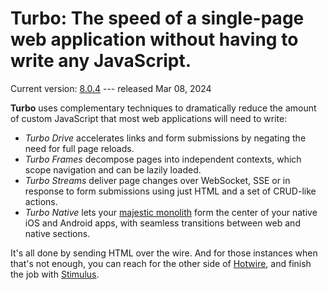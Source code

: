 # Turbo: The speed of a single-page web application without having to write any JavaScript.

Current version: [8.0.4](https://github.com/hotwired/turbo/releases/tag/v8.0.4) --- released Mar 08, 2024

**Turbo** uses complementary techniques to dramatically reduce the amount of custom JavaScript that most web applications will need to write:

-   *Turbo Drive* accelerates links and form submissions by negating the need for full page reloads.
-   *Turbo Frames* decompose pages into independent contexts, which scope navigation and can be lazily loaded.
-   *Turbo Streams* deliver page changes over WebSocket, SSE or in response to form submissions using just HTML and a set of CRUD-like actions.
-   *Turbo Native* lets your [majestic monolith](https://m.signalvnoise.com/the-majestic-monolith/) form the center of your native iOS and Android apps, with seamless transitions between web and native sections.

It's all done by sending HTML over the wire. And for those instances when that's not enough, you can reach for the other side of [Hotwire](https://hotwired.dev), and finish the job with [Stimulus](https://stimulus.hotwired.dev).